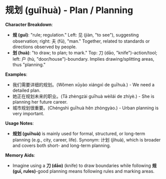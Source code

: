 # **规划 (guīhuà) - Plan / Planning**

**Character Breakdown**:  
- **规 (guī)**: "rule; regulation." Left: 见 (jiàn, "to see"), suggesting observation; right: 夫 (fū), "man." Together, related to standards or directions observed by people.  
- **划 (huà)**: "to draw; to plan; to mark." Top: 刀 (dāo, "knife")-action/tool; left: 户 (hù, "door/house")-boundary. Implies drawing/splitting areas, thus "planning."

**Examples**:  
- 我们需要详细的规划。(Wǒmen xūyào xiángxì de guīhuà.) - We need a detailed plan.  
- 她正在规划未来的职业。(Tā zhèngzài guīhuà wèilái de zhíyè.) - She is planning her future career.  
- 城市规划很重要。(Chéngshì guīhuà hěn zhòngyào.) - Urban planning is very important.

**Usage Notes**:  
- **规划 (guīhuà)** is mainly used for formal, structured, or long-term planning (e.g., city, career, life). Synonym: 计划 (jìhuà), which is broader and covers both short- and long-term planning.

**Memory Aids**:  
- Imagine using a **刀 (dāo)** (knife) to draw boundaries while following **规 (guī, rules)**-good planning means following rules and marking areas.